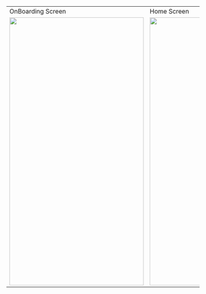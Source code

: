 

<table>
  <tr>
    <td>OnBoarding Screen</td>
     <td>Home Screen</td>
     <td>Details Movie Screen</td>
  </tr>
  <tr>
    <td><img src="https://user-images.githubusercontent.com/59921382/190693418-c99c0031-5992-4dc3-9080-365b3a8c6136.jpg" width=350 height=700></td>
    <td><img src="https://user-images.githubusercontent.com/59921382/190693954-2c26516e-b2ed-407f-be36-60ee93b22dfc.jpg" width=350 height=700></td>
    <td><img src="https://user-images.githubusercontent.com/59921382/190694034-3bc880aa-df7b-4216-846d-7e5f910cc9ab.jpg" width=350 height=700></td>
  </tr>
 </table>
